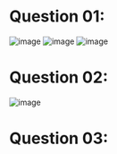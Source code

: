 # Question 01:
![image](https://github.com/user-attachments/assets/6829a00d-87ac-4b12-988f-895c39502f97)
![image](https://github.com/user-attachments/assets/58a28b09-6e90-4bdd-98f6-607683e474f0)
![image](https://github.com/user-attachments/assets/9a3f8623-5ca9-4c45-b157-99b8d0863329)

# Question 02:
![image](https://github.com/user-attachments/assets/4cac3f8a-0c42-4abd-a5a5-20ce1fbc34a9)

# Question 03:

